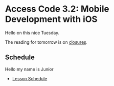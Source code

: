 # Access Code 3.2: Mobile Development with iOS

Hello on this nice Tuesday.

The reading for tomorrow is on [closures](/lessons/closures-one).

## Schedule


Hello my name is Junior



- [Lesson Schedule](schedule.md)

